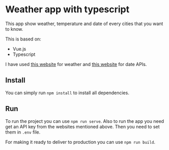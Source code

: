 # Weather app with typescript
This app show weather, temperature and date of every cities that you want to know.

This is based on:
- Vue.js
- Typescript

I have used [this website](https://home.openweathermap.org/) for weather and [this website](https://app.ipgeolocation.io/) for date APIs.
## Install
You can simply run `npm install` to install all dependencies. 
## Run
To run the project you can use `npm run serve`.
Also to run the app you need get an API key from the websites mentioned above. Then you need to set them in `.env` file.

For making it ready to deliver to production you can use `npm run build`. 
